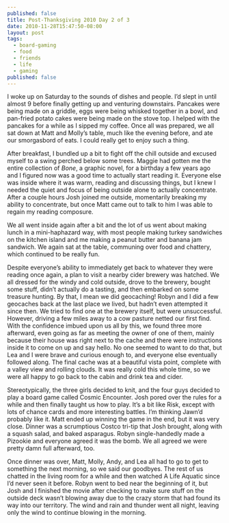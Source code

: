 ```yaml
---
published: false
title: Post-Thanksgiving 2010 Day 2 of 3
date: 2010-11-28T15:47:50-08:00
layout: post
tags:
  - board-gaming
  - food
  - friends
  - life
  - gaming
published: false
---
```

I woke up on Saturday to the sounds of dishes and people. I&#8217;d slept in until almost 9 before finally getting up and venturing downstairs. Pancakes were being made on a griddle, eggs were being whisked together in a bowl, and pan-fried potato cakes were being made on the stove top. I helped with the pancakes for a while as I sipped my coffee. Once all was prepared, we all sat down at Matt and Molly&#8217;s table, much like the evening before, and ate our smorgasbord of eats. I could really get to enjoy such a thing.

<!--more-->

After breakfast, I bundled up a bit to fight off the chill outside and excused myself to a swing perched below some trees. Maggie had gotten me the entire collection of _Bone_, a graphic novel, for a birthday a few years ago and I figured now was a good time to actually start reading it. Everyone else was inside where it was warm, reading and discussing things, but I knew I needed the quiet and focus of being outside alone to actually concentrate. After a couple hours Josh joined me outside, momentarily breaking my ability to concentrate, but once Matt came out to talk to him I was able to regain my reading composure.

We all went inside again after a bit and the lot of us went about making lunch in a mini-haphazard way, with most people making turkey sandwiches on the kitchen island and me making a peanut butter and banana jam sandwich. We again sat at the table, communing over food and chattery, which continued to be really fun.

Despite everyone&#8217;s ability to immediately get back to whatever they were reading once again, a plan to visit a nearby cider brewery was hatched. We all dressed for the windy and cold outside, drove to the brewery, bought some stuff, didn&#8217;t actually do a tasting, and then embarked on some treasure hunting. By that, I mean we did geocaching! Robyn and I did a few geocaches back at the last place we lived, but hadn&#8217;t even attempted it since then. We tried to find one at the brewery itself, but were unsuccessful. However, driving a few miles away to a cow pasture netted our first find. With the confidence imbued upon us all by this, we found three more afterward, even going as far as meeting the owner of one of them, mainly because their house was right next to the cache and there were instructions inside it to come on up and say hello. No one seemed to want to do that, but Lea and I were brave and curious enough to, and everyone else eventually followed along. The final cache was at a beautiful vista point, complete with a valley view and rolling clouds. It was really cold this whole time, so we were all happy to go back to the cabin and drink tea and cider.

Stereotypically, the three girls decided to knit, and the four guys decided to play a board game called Cosmic Encounter. Josh pored over the rules for a while and then finally taught us how to play. It&#8217;s a bit like Risk, except with lots of chance cards and more interesting battles. I&#8217;m thinking Jawn&#8217;d probably like it. Matt ended up winning the game in the end, but it was very close. Dinner was a scrumptious Costco tri-tip that Josh brought, along with a squash salad, and baked asparagus. Robyn single-handedly made a Pizookie and everyone agreed it was the bomb. We all agreed we were pretty damn full afterward, too.

Once dinner was over, Matt, Molly, Andy, and Lea all had to go to get to something the next morning, so we said our goodbyes. The rest of us chatted in the living room for a while and then watched A Life Aquatic since I&#8217;d never seen it before. Robyn went to bed near the beginning of it,  but Josh and I finished the movie after checking to make sure stuff on the outside deck wasn&#8217;t blowing away due to the crazy storm that had found its way into our territory. The wind and rain and thunder went all night, leaving only the wind to continue blowing in the morning.

